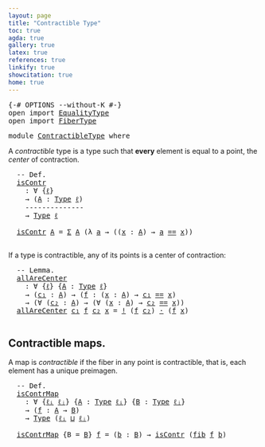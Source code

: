 ```yaml
---
layout: page
title: "Contractible Type"
toc: true
agda: true
gallery: true
latex: true
references: true
linkify: true
showcitation: true
home: true
---
```


<div class="hide" >
<pre class="Agda">
<a id="191" class="Symbol">{-#</a> <a id="195" class="Keyword">OPTIONS</a> <a id="203" class="Pragma">--without-K</a> <a id="215" class="Symbol">#-}</a>
<a id="219" class="Keyword">open</a> <a id="224" class="Keyword">import</a> <a id="231" href="EqualityType.html" class="Module">EqualityType</a>
<a id="244" class="Keyword">open</a> <a id="249" class="Keyword">import</a> <a id="256" href="FiberType.html" class="Module">FiberType</a>
</pre>
</div>


<pre class="Agda">
<a id="299" class="Keyword">module</a> <a id="306" href="ContractibleType.html" class="Module">ContractibleType</a> <a id="323" class="Keyword">where</a>
</pre>

A *contractible* type is a type such that **every**
element is equal to a point, the *center* of contraction.

<pre class="Agda">
  <a id="467" class="Comment">-- Def.</a>
  <a id="isContr"></a><a id="477" href="ContractibleType.html#477" class="Function">isContr</a>
    <a id="489" class="Symbol">:</a> <a id="491" class="Symbol">∀</a> <a id="493" class="Symbol">{</a><a id="494" href="ContractibleType.html#494" class="Bound">ℓ</a><a id="495" class="Symbol">}</a>
    <a id="501" class="Symbol">→</a> <a id="503" class="Symbol">(</a><a id="504" href="ContractibleType.html#504" class="Bound">A</a> <a id="506" class="Symbol">:</a> <a id="508" href="Intro.html#1442" class="Function">Type</a> <a id="513" href="ContractibleType.html#494" class="Bound">ℓ</a><a id="514" class="Symbol">)</a>
    <a id="520" class="Comment">--------------</a>
    <a id="539" class="Symbol">→</a> <a id="541" href="Intro.html#1442" class="Function">Type</a> <a id="546" href="ContractibleType.html#494" class="Bound">ℓ</a>

  <a id="551" href="ContractibleType.html#477" class="Function">isContr</a> <a id="559" href="ContractibleType.html#559" class="Bound">A</a> <a id="561" class="Symbol">=</a> <a id="563" href="BasicTypes.html#1401" class="Record">Σ</a> <a id="565" href="ContractibleType.html#559" class="Bound">A</a> <a id="567" class="Symbol">(λ</a> <a id="570" href="ContractibleType.html#570" class="Bound">a</a> <a id="572" class="Symbol">→</a> <a id="574" class="Symbol">((</a><a id="576" href="ContractibleType.html#576" class="Bound">x</a> <a id="578" class="Symbol">:</a> <a id="580" href="ContractibleType.html#559" class="Bound">A</a><a id="581" class="Symbol">)</a> <a id="583" class="Symbol">→</a> <a id="585" href="ContractibleType.html#570" class="Bound">a</a> <a id="587" href="EqualityType.html#931" class="Datatype Operator">==</a> <a id="590" href="ContractibleType.html#576" class="Bound">x</a><a id="591" class="Symbol">))</a>

</pre>

If a type is contractible, any of its points is a center of contraction:

<pre class="Agda">
  <a id="696" class="Comment">-- Lemma.</a>
  <a id="allAreCenter"></a><a id="708" href="ContractibleType.html#708" class="Function">allAreCenter</a>
    <a id="725" class="Symbol">:</a> <a id="727" class="Symbol">∀</a> <a id="729" class="Symbol">{</a><a id="730" href="ContractibleType.html#730" class="Bound">ℓ</a><a id="731" class="Symbol">}</a> <a id="733" class="Symbol">{</a><a id="734" href="ContractibleType.html#734" class="Bound">A</a> <a id="736" class="Symbol">:</a> <a id="738" href="Intro.html#1442" class="Function">Type</a> <a id="743" href="ContractibleType.html#730" class="Bound">ℓ</a><a id="744" class="Symbol">}</a>
    <a id="750" class="Symbol">→</a> <a id="752" class="Symbol">(</a><a id="753" href="ContractibleType.html#753" class="Bound">c₁</a> <a id="756" class="Symbol">:</a> <a id="758" href="ContractibleType.html#734" class="Bound">A</a><a id="759" class="Symbol">)</a> <a id="761" class="Symbol">→</a> <a id="763" class="Symbol">(</a><a id="764" href="ContractibleType.html#764" class="Bound">f</a> <a id="766" class="Symbol">:</a> <a id="768" class="Symbol">(</a><a id="769" href="ContractibleType.html#769" class="Bound">x</a> <a id="771" class="Symbol">:</a> <a id="773" href="ContractibleType.html#734" class="Bound">A</a><a id="774" class="Symbol">)</a> <a id="776" class="Symbol">→</a> <a id="778" href="ContractibleType.html#753" class="Bound">c₁</a> <a id="781" href="EqualityType.html#931" class="Datatype Operator">==</a> <a id="784" href="ContractibleType.html#769" class="Bound">x</a><a id="785" class="Symbol">)</a>
    <a id="791" class="Symbol">→</a> <a id="793" class="Symbol">(∀</a> <a id="796" class="Symbol">(</a><a id="797" href="ContractibleType.html#797" class="Bound">c₂</a> <a id="800" class="Symbol">:</a> <a id="802" href="ContractibleType.html#734" class="Bound">A</a><a id="803" class="Symbol">)</a> <a id="805" class="Symbol">→</a> <a id="807" class="Symbol">(∀</a> <a id="810" class="Symbol">(</a><a id="811" href="ContractibleType.html#811" class="Bound">x</a> <a id="813" class="Symbol">:</a> <a id="815" href="ContractibleType.html#734" class="Bound">A</a><a id="816" class="Symbol">)</a> <a id="818" class="Symbol">→</a> <a id="820" href="ContractibleType.html#797" class="Bound">c₂</a> <a id="823" href="EqualityType.html#931" class="Datatype Operator">==</a> <a id="826" href="ContractibleType.html#811" class="Bound">x</a><a id="827" class="Symbol">))</a>
  <a id="832" href="ContractibleType.html#708" class="Function">allAreCenter</a> <a id="845" href="ContractibleType.html#845" class="Bound">c₁</a> <a id="848" href="ContractibleType.html#848" class="Bound">f</a> <a id="850" href="ContractibleType.html#850" class="Bound">c₂</a> <a id="853" href="ContractibleType.html#853" class="Bound">x</a> <a id="855" class="Symbol">=</a> <a id="857" href="EqualityType.html#2565" class="Function Operator">!</a> <a id="859" class="Symbol">(</a><a id="860" href="ContractibleType.html#848" class="Bound">f</a> <a id="862" href="ContractibleType.html#850" class="Bound">c₂</a><a id="864" class="Symbol">)</a> <a id="866" href="EqualityType.html#2151" class="Function Operator">·</a> <a id="868" class="Symbol">(</a><a id="869" href="ContractibleType.html#848" class="Bound">f</a> <a id="871" href="ContractibleType.html#853" class="Bound">x</a><a id="872" class="Symbol">)</a>

</pre>

## Contractible maps.

A map is *contractible* if the fiber in any point is contractible, that is, each
element has a unique preimagen.

<pre class="Agda">
  <a id="1039" class="Comment">-- Def.</a>
  <a id="isContrMap"></a><a id="1049" href="ContractibleType.html#1049" class="Function">isContrMap</a>
    <a id="1064" class="Symbol">:</a> <a id="1066" class="Symbol">∀</a> <a id="1068" class="Symbol">{</a><a id="1069" href="ContractibleType.html#1069" class="Bound">ℓᵢ</a> <a id="1072" href="ContractibleType.html#1072" class="Bound">ℓⱼ</a><a id="1074" class="Symbol">}</a> <a id="1076" class="Symbol">{</a><a id="1077" href="ContractibleType.html#1077" class="Bound">A</a> <a id="1079" class="Symbol">:</a> <a id="1081" href="Intro.html#1442" class="Function">Type</a> <a id="1086" href="ContractibleType.html#1069" class="Bound">ℓᵢ</a><a id="1088" class="Symbol">}</a> <a id="1090" class="Symbol">{</a><a id="1091" href="ContractibleType.html#1091" class="Bound">B</a> <a id="1093" class="Symbol">:</a> <a id="1095" href="Intro.html#1442" class="Function">Type</a> <a id="1100" href="ContractibleType.html#1072" class="Bound">ℓⱼ</a><a id="1102" class="Symbol">}</a>
    <a id="1108" class="Symbol">→</a> <a id="1110" class="Symbol">(</a><a id="1111" href="ContractibleType.html#1111" class="Bound">f</a> <a id="1113" class="Symbol">:</a> <a id="1115" href="ContractibleType.html#1077" class="Bound">A</a> <a id="1117" class="Symbol">→</a> <a id="1119" href="ContractibleType.html#1091" class="Bound">B</a><a id="1120" class="Symbol">)</a>
    <a id="1126" class="Symbol">→</a> <a id="1128" href="Intro.html#1442" class="Function">Type</a> <a id="1133" class="Symbol">(</a><a id="1134" href="ContractibleType.html#1069" class="Bound">ℓᵢ</a> <a id="1137" href="Agda.Primitive.html#657" class="Primitive Operator">⊔</a> <a id="1139" href="ContractibleType.html#1072" class="Bound">ℓⱼ</a><a id="1141" class="Symbol">)</a>

  <a id="1146" href="ContractibleType.html#1049" class="Function">isContrMap</a> <a id="1157" class="Symbol">{</a><a id="1158" class="Argument">B</a> <a id="1160" class="Symbol">=</a> <a id="1162" href="ContractibleType.html#1162" class="Bound">B</a><a id="1163" class="Symbol">}</a> <a id="1165" href="ContractibleType.html#1165" class="Bound">f</a> <a id="1167" class="Symbol">=</a> <a id="1169" class="Symbol">(</a><a id="1170" href="ContractibleType.html#1170" class="Bound">b</a> <a id="1172" class="Symbol">:</a> <a id="1174" href="ContractibleType.html#1162" class="Bound">B</a><a id="1175" class="Symbol">)</a> <a id="1177" class="Symbol">→</a> <a id="1179" href="ContractibleType.html#477" class="Function">isContr</a> <a id="1187" class="Symbol">(</a><a id="1188" href="FiberType.html#434" class="Function">fib</a> <a id="1192" href="ContractibleType.html#1165" class="Bound">f</a> <a id="1194" href="ContractibleType.html#1170" class="Bound">b</a><a id="1195" class="Symbol">)</a>
</pre>
